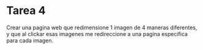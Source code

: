 # Tarea 4

Crear una pagina web que redimensione 1 imagen de 4 maneras diferentes, y que al clickar esas imagenes me redireccione a una pagina especifica para cada imagen.